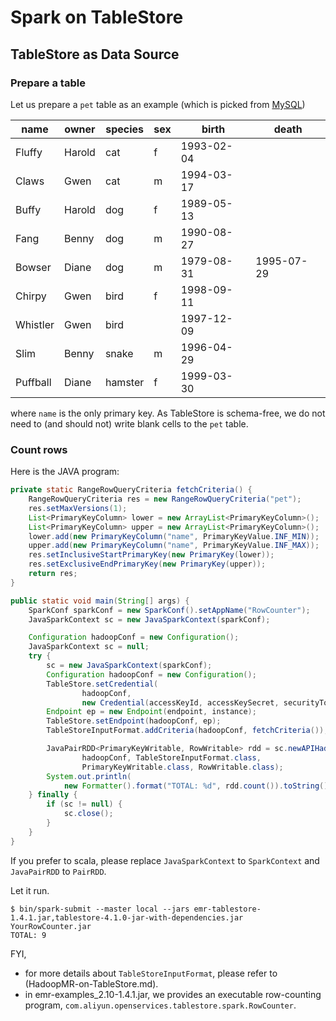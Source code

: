 # Spark on TableStore

## TableStore as Data Source

### Prepare a table

Let us prepare a `pet` table as an example (which is picked from [MySQL](http://dev.mysql.com/doc/refman/5.7/en/selecting-all.html))

| name     | owner  | species | sex  | birth      | death      |
|----------|--------|---------|------|------------|------------|
| Fluffy   | Harold | cat     | f    | 1993-02-04 |        |
| Claws    | Gwen   | cat     | m    | 1994-03-17 |        |
| Buffy    | Harold | dog     | f    | 1989-05-13 |        |
| Fang     | Benny  | dog     | m    | 1990-08-27 |        |
| Bowser   | Diane  | dog     | m    | 1979-08-31 | 1995-07-29 |
| Chirpy   | Gwen   | bird    | f    | 1998-09-11 |        |
| Whistler | Gwen   | bird    |  | 1997-12-09 |        |
| Slim     | Benny  | snake   | m    | 1996-04-29 |        |
| Puffball | Diane  | hamster | f    | 1999-03-30 |        |

where `name` is the only primary key.
As TableStore is schema-free, we do not need to (and should not) write blank cells to the `pet` table.

### Count rows

Here is the JAVA program:

```java
private static RangeRowQueryCriteria fetchCriteria() {
    RangeRowQueryCriteria res = new RangeRowQueryCriteria("pet");
    res.setMaxVersions(1);
    List<PrimaryKeyColumn> lower = new ArrayList<PrimaryKeyColumn>();
    List<PrimaryKeyColumn> upper = new ArrayList<PrimaryKeyColumn>();
    lower.add(new PrimaryKeyColumn("name", PrimaryKeyValue.INF_MIN));
    upper.add(new PrimaryKeyColumn("name", PrimaryKeyValue.INF_MAX));
    res.setInclusiveStartPrimaryKey(new PrimaryKey(lower));
    res.setExclusiveEndPrimaryKey(new PrimaryKey(upper));
    return res;
}

public static void main(String[] args) {
    SparkConf sparkConf = new SparkConf().setAppName("RowCounter");
    JavaSparkContext sc = new JavaSparkContext(sparkConf);

    Configuration hadoopConf = new Configuration();
    JavaSparkContext sc = null;
    try {
        sc = new JavaSparkContext(sparkConf);
        Configuration hadoopConf = new Configuration();
        TableStore.setCredential(
                hadoopConf,
                new Credential(accessKeyId, accessKeySecret, securityToken));
        Endpoint ep = new Endpoint(endpoint, instance);
        TableStore.setEndpoint(hadoopConf, ep);
        TableStoreInputFormat.addCriteria(hadoopConf, fetchCriteria());

        JavaPairRDD<PrimaryKeyWritable, RowWritable> rdd = sc.newAPIHadoopRDD(
                hadoopConf, TableStoreInputFormat.class,
                PrimaryKeyWritable.class, RowWritable.class);
        System.out.println(
            new Formatter().format("TOTAL: %d", rdd.count()).toString());
    } finally {
        if (sc != null) {
            sc.close();
        }
    }
}
```

If you prefer to scala, please replace `JavaSparkContext` to `SparkContext` and `JavaPairRDD` to `PairRDD`.

Let it run.

```
$ bin/spark-submit --master local --jars emr-tablestore-1.4.1.jar,tablestore-4.1.0-jar-with-dependencies.jar YourRowCounter.jar
TOTAL: 9
```

FYI,
* for more details about `TableStoreInputFormat`, please refer to (HadoopMR-on-TableStore.md).
* in emr-examples_2.10-1.4.1.jar, we provides an executable row-counting program, `com.aliyun.openservices.tablestore.spark.RowCounter`.

